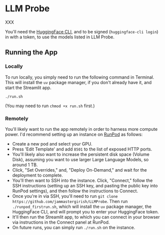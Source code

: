 # LLM Probe

XXX

You'll need the [HuggingFace CLI](https://huggingface.co/docs/huggingface_hub/en/guides/cli), and to be signed (`huggingface-cli login`) in with a token, to use the models listed in LLM Probe.

## Running the App

### Locally

To run locally, you simply need to run the following command in Terminal. This will install the `uv` package manager, if you don't already have it, and start the Streamlit app.

`./run.sh`

(You may need to run `chmod +x run.sh` first.)

### Remotely

You'll likely want to run the app remotely in order to harness more compute power. I'd recommend setting up an instance on [RunPod](https://runpod.io?ref=avnw83xb) as follows:

- Create a new pod and select your GPU.
- Press 'Edit Template' and add `8501` to the list of exposed HTTP ports.
- You'll likely also want to increase the persistent disk space (Volume Disk), assuming you want to use larger Large Language Models, so around 1 TB.
- Click, "Set Overrides," and, "Deploy On-Demand," and wait for the deployment to complete.
- You'll then want to SSH into the instance. Click, "Connect," follow the SSH instructions (setting up an SSH key, and pasting the public key into RunPod settings), and then follow the instructions to Connect.
- Once you're in via SSH, you'll need to run `git clone https://github.com/jammastergirish/LLMProbe`. Then run `./runpod_firstrun.sh`, which will install the `uv` package manager, the HuggingFace CLI, and will prompt you to enter your HuggingFace token.
- It'll then run the Streamlit app, to which you can connect in your browser via instructions in the Connect panel at RunPod.
- On future runs, you can simply run `./run.sh` on the instance.

